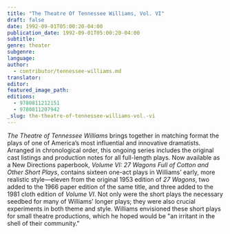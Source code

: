 ```yaml
---
title: "The Theatre Of Tennessee Williams, Vol. VI"
draft: false
date: 1992-09-01T05:00:20-04:00
publication_date: 1992-09-01T05:00:20-04:00
subtitle:
genre: theater
subgenre:
language:
author:
  - contributor/tennessee-williams.md
translator:
editor:
featured_image_path:
editions:
  - 9780811212151
  - 9780811207942
_slug: the-theatre-of-tennessee-williams-vol.-vi
---
```


_The Theatre of Tennessee Williams_ brings together in matching format the plays of one of America’s most influential and innovative dramatists. Arranged in chronological order, this ongoing series includes the original cast listings and production notes for all full-length plays. Now available as a New Directions paperbook, _Volume VI: 27 Wagons Full of Cotton and Other Short Plays_, contains sixteen one-act plays in Williams’ early, more realistic style––eleven from the original 1953 edition of _27 Wagons_, two added to the 1966 paper edition of the same title, and three added to the 1981 cloth edition of _Volume VI_. Not only were the short plays the necessary seedbed for many of Williams’ longer plays; they were also crucial experiments in both theme and style. Williams envisioned these short plays for small theatre productions, which he hoped would be "an irritant in the shell of their community."

